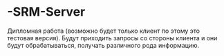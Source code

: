 # -SRM-Server

Дипломная работа (возможно будет только клиент по этому это тестовая версия). Будут приходить запросы со стороны клиента и
они будут обрабатываться, получать различного рода информацию. 
